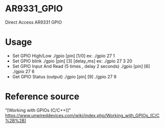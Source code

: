 # AR9331_GPIO
Direct Access AR9331 GPIO

# Usage

- Set GPIO High/Low
    ./gpio [pin] [1/0]
    ex:
    ./gpio 27 1    
- Set GPIO blink
    ./gpio [pin] [3] [delay_ms]
    ex:
    ./gpio 27 3 20
- Set GPIO Input And Read (5 times , delay 2 seconds)
    ./gpio [pin] [6]
    ./gpio 27 6
- Get GPIO Status (output)
    ./gpio [pin] [9]
    ./gpio 27 9

# Reference source
"[Working with GPIOs (C/C++)]" 
https://www.unwireddevices.com/wiki/index.php/Working_with_GPIOs_(C/C%2B%2B) 